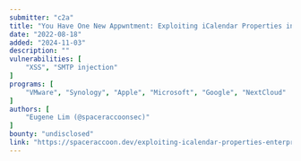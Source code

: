```yaml
---
submitter: "c2a"
title: "You Have One New Appwntment: Exploiting iCalendar Properties in Enterprise Applications"
date: "2022-08-18"
added: "2024-11-03"
description: ""
vulnerabilities: [
    "XSS", "SMTP injection"
]
programs: [
    "VMware", "Synology", "Apple", "Microsoft", "Google", "NextCloud"
]
authors: [
    "Eugene Lim (@spaceraccoonsec)"
]
bounty: "undisclosed"
link: "https://spaceraccoon.dev/exploiting-icalendar-properties-enterprise-applications/"
---
```




